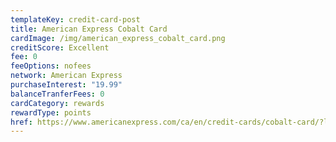 ```yaml
---
templateKey: credit-card-post
title: American Express Cobalt Card
cardImage: /img/american_express_cobalt_card.png
creditScore: Excellent
fee: 0
feeOptions: nofees
network: American Express
purchaseInterest: "19.99"
balanceTranferFees: 0
cardCategory: rewards
rewardType: points
href: https://www.americanexpress.com/ca/en/credit-cards/cobalt-card/?linknav=ca-en-amex-cardshop-allcards-image-cobaltCard-fc&cpid=100186460
---
```

